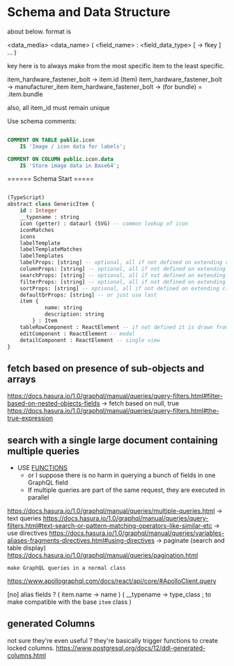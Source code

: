 # Schema and Data Structure




about below.
format is

<data_media> <data_name> (
    <field_name> : <field_data_type> [ → fkey ]
    ...
)


key here is to always make from the most specific item to the least specific.

item_hardware_fastener_bolt → item.id (Item)
item_hardware_fastener_bolt → manufacturer_item
item_hardware_fastener_bolt → (for bundle) = .item.bundle

also, all item_id must remain unique


Use schema comments:

```sql

COMMENT ON TABLE public.icon
    IS 'Image / icon data for labels';

COMMENT ON COLUMN public.icon.data
    IS 'Store image data in Base64';

```

====== Schema Start =====

```sql

(TypeScript)
abstract class GenericItem {
    id : Integer
    __typename : string
    icon (getter) : dataurl (SVG) -- common lookup of icon
    iconMatches
    icons
    labelTemplate
    labelTemplateMatches
    labelTemplates
    labelProps: [string] -- optional, all if not defined on extending class
    columnProps: [string] -- optional, all if not defined on extending class ; ordered
    searchProps: [string] -- optional, all if not defined on extending class ; ordered
    filterProps: [string] -- optional, all if not defined on extending class ; ordered
    sortProps: [string] -- optional, all if not defined on extending class ; ordered
    defaultQrProps: [string] -- or just use last
    item {
            name: string
            description: string
        } : Item
    tableRowComponent : ReactElement -- if not defined it is drawn from the props
    editComponent : ReactElement -- modal
    detailComponent : ReactElement -- single view
}

```


## fetch based on presence of sub-objects and arrays

https://docs.hasura.io/1.0/graphql/manual/queries/query-filters.html#filter-based-on-nested-objects-fields
    → fetch based on null, true
https://docs.hasura.io/1.0/graphql/manual/queries/query-filters.html#the-true-expression


## search with a single large document containing multiple queries

* USE [FUNCTIONS](https://docs.hasura.io/1.0/graphql/manual/schema/custom-functions.html)
  * or I suppose there is no harm in querying a bunch of fields in one GraphQL field
  * If multiple queries are part of the same request, they are executed in parallel


https://docs.hasura.io/1.0/graphql/manual/queries/multiple-queries.html
    → text queries
https://docs.hasura.io/1.0/graphql/manual/queries/query-filters.html#text-search-or-pattern-matching-operators-like-similar-etc
    → use directives
https://docs.hasura.io/1.0/graphql/manual/queries/variables-aliases-fragments-directives.html#using-directives
    → paginate (search and table display)
https://docs.hasura.io/1.0/graphql/manual/queries/pagination.html

    make GraphQL queries in a normal class
https://www.apollographql.com/docs/react/api/core/#ApolloClient.query


[no] alias fields ? ( item.name → name ) ( __typename → type_class ; to make compatible with the base `item` class )


## generated Columns

not sure they're even useful ? they're basically trigger functions to create locked columns.
<https://www.postgresql.org/docs/12/ddl-generated-columns.html>